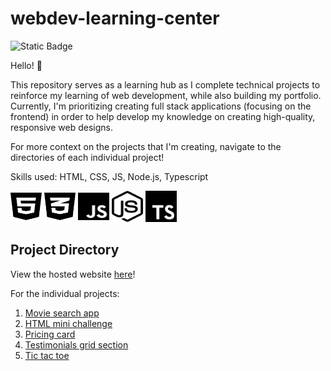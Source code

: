 # webdev-learning-center
![Static Badge](https://img.shields.io/badge/projects_completed-5-blue)

Hello! 👋 

This repository serves as a learning hub as I complete technical projects to reinforce my learning of web development, while also building my portfolio. Currently, I'm prioritizing creating full stack applications (focusing on the frontend) in order to help develop my knowledge on creating high-quality, responsive web designs.

For more context on the projects that I'm creating, navigate to the directories of each individual project! 

Skills used: HTML, CSS, JS, Node.js, Typescript

<img src="icons/html.svg" alt="html" width="50" height="50"> <img src="icons/css.svg" alt="css" width="50" height="50"> <img src="icons/js.svg" alt="js" width="50" height="50"> <img src="icons/node-js.svg" alt="node.js" width="50" height="50"> <img src="icons/typescript.svg" alt="typescript" width="50" height="50">

## Project Directory

View the hosted website [here](http://github.cloudydaiyz.com/webdev-learning-center/)!

For the individual projects:
1. [Movie search app](https://github.cloudydaiyz.com/webdev-learning-center/01-movie-search-app/movie-app)
2. [HTML mini challenge](https://github.cloudydaiyz.com/webdev-learning-center/02-web-dev-bootcamp/html-mini-challenge)
3. [Pricing card](https://github.cloudydaiyz.com/webdev-learning-center/02-web-dev-bootcamp/pricing-card/)
4. [Testimonials grid section](https://github.cloudydaiyz.com/webdev-learning-center/02-web-dev-bootcamp/testimonials-grid-section)
5. [Tic tac toe](https://github.cloudydaiyz.com/webdev-learning-center/03-tic-tac-toe/vanilla-mvc)
